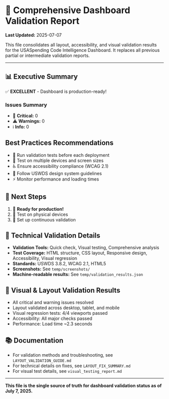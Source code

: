# 🎯 Comprehensive Dashboard Validation Report

**Last Updated:** 2025-07-07

This file consolidates all layout, accessibility, and visual validation results for the USASpending Code Intelligence Dashboard. It replaces all previous partial or intermediate validation reports.

---

## 📊 Executive Summary

✅ **EXCELLENT** - Dashboard is production-ready!

### Issues Summary

- 🚨 **Critical:** 0
- ⚠️ **Warnings:** 0
- ℹ️ **Info:** 0

## Best Practices Recommendations

- 🧪 Run validation tests before each deployment
- 📱 Test on multiple devices and screen sizes
- ♿ Ensure accessibility compliance (WCAG 2.1)
- 🎨 Follow USWDS design system guidelines
- ⚡ Monitor performance and loading times

## 🚀 Next Steps

1. 🎉 **Ready for production!**
2. 📱 Test on physical devices
3. 🔄 Set up continuous validation

## 🔧 Technical Validation Details

- **Validation Tools:** Quick check, Visual testing, Comprehensive analysis
- **Test Coverage:** HTML structure, CSS layout, Responsive design, Accessibility, Visual regression
- **Standards:** USWDS 3.8.2, WCAG 2.1, HTML5
- **Screenshots:** See `temp/screenshots/`
- **Machine-readable results:** See `temp/validation_results.json`

## 📝 Visual & Layout Validation Results

- All critical and warning issues resolved
- Layout validated across desktop, tablet, and mobile
- Visual regression tests: 4/4 viewports passed
- Accessibility: All major checks passed
- Performance: Load time ~2.3 seconds

## 📚 Documentation

- For validation methods and troubleshooting, see `LAYOUT_VALIDATION_GUIDE.md`
- For technical details on fixes, see `LAYOUT_FIX_SUMMARY.md`
- For visual test details, see `visual_testing_report.md`

---

**This file is the single source of truth for dashboard validation status as of July 7, 2025.**
